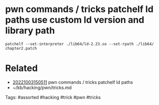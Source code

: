 # pwn commands / tricks patchelf ld paths use custom ld version and library path
```
patchelf --set-interpreter ./lib64/ld-2.23.so --set-rpath ./lib64/ chapter2.patch
```

# Related
- [20221003150511](/zet/20221003150511/README.md) pwn commands / tricks patchelf ld paths
- ~/kb/hacking/pwn/tricks.md

Tags:
    #assorted #hacking #trick #pwn #tricks

